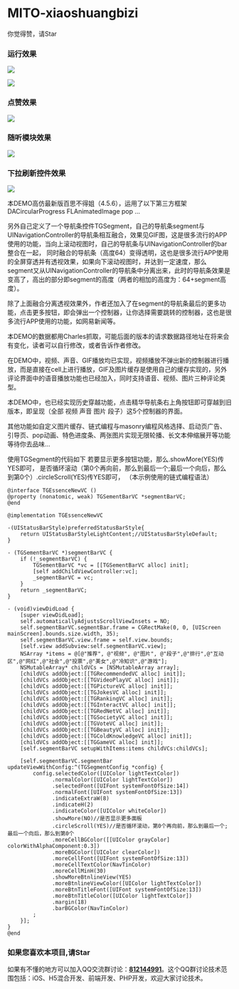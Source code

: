 # MITO-xiaoshuangbizi
你觉得赞，请Star

### 运行效果

![](https://github.com/KeenTeam1990/MITO/blob/master/PIC/ss.jpg)

![](https://github.com/KeenTeam1990/baisibudejie/blob/master/pic/2.gif)

### 点赞效果
![](https://github.com/KeenTeam1990/baisibudejie/blob/master/pic/c.gif)

### 随听模块效果
![](https://github.com/KeenTeam1990/baisibudejie/blob/master/pic/b.gif)

### 下拉刷新控件效果
![](https://github.com/KeenTeam1990/baisibudejie/blob/master/pic/refresha.gif)

本DEMO高仿最新版百思不得姐（4.5.6），运用了以下第三方框架
DACircularProgress
FLAnimatedImage
pop
...

另外自己定义了一个导航条控件TGSegment，自己的导航条segment与UINavigationController的导航条相互融合，效果见GIF图，这是很多流行的APP使用的功能，当向上滚动视图时，自己的导航条与UINavigationController的bar整合在一起， 同时融合的导航条（高度64）变得透明，这也是很多流行APP使用的全屏穿透并有透视效果，如果向下滚动视图时，并达到一定速度，那么segment又从UINavigationController的导航条中分离出来，此时的导航条效果是变高了，高出的部分即segment的高度（两者的相加的高度为：64+segment高度）。

除了上面融合分离透视效果外，作者还加入了在segment的导航条最后的更多功能，点击更多按钮，即会弹出一个控制器，让你选择需要跳转的控制器，这也是很多流行APP使用的功能，如网易新闻等。

本DEMO的数据都用Charles抓取，可能后面的版本的请求数据路径地址在将来会有变化，读者可以自行修改，或者告诉作者修改。

在DEMO中，视频、声音、GIF播放均已实现，视频播放不弹出新的控制器进行播放，而是直接在cell上进行播放，GIF及图片缓存是使用自己的缓存实现的，另外评论界面中的语音播放功能也已经加入，同时支持语音、视频、图片三种评论类型。

本DEMO中，也已经实现历史穿越功能，点击精华导航条右上角按钮即可穿越到旧版本，即呈现（全部 视频 声音 图片 段子）这5个控制器的界面。

其他功能如自定义图片缓存、链式编程与masonry编程风格选择、启动页广告、引导页、pop动画、特色进度条、两张图片实现无限轮播、长文本伸缩展开等功能等待你去品味...

使用TGSegment的代码如下
若要显示更多按钮功能，那么.showMore(YES)传YES即可，
是否循环滚动（第0个再向前，那么到最后一个;最后一个向后，那么到第0个）.circleScroll(YES)传YES即可，
（本示例使用的链式编程语法）
```objc
@interface TGEssenceNewVC ()
@property (nonatomic, weak) TGSementBarVC *segmentBarVC;
@end

@implementation TGEssenceNewVC

-(UIStatusBarStyle)preferredStatusBarStyle{
    return UIStatusBarStyleLightContent;//UIStatusBarStyleDefault;
}

- (TGSementBarVC *)segmentBarVC {
    if (!_segmentBarVC) {
        TGSementBarVC *vc = [[TGSementBarVC alloc] init];
        [self addChildViewController:vc];
        _segmentBarVC = vc;
    }
    return _segmentBarVC;
}

- (void)viewDidLoad {
    [super viewDidLoad];
    self.automaticallyAdjustsScrollViewInsets = NO;
    self.segmentBarVC.segmentBar.frame = CGRectMake(0, 0, [UIScreen mainScreen].bounds.size.width, 35);
    self.segmentBarVC.view.frame = self.view.bounds;
    [self.view addSubview:self.segmentBarVC.view];
    NSArray *items = @[@"推荐", @"视频", @"图片", @"段子",@"排行",@"互动区",@"网红",@"社会",@"投票",@"美女",@"冷知识",@"游戏"];
    NSMutableArray* childVCs = [NSMutableArray array];
    [childVCs addObject:[[TGRecommendedVC alloc] init]];
    [childVCs addObject:[[TGVideoPlayVC alloc] init]];
    [childVCs addObject:[[TGPictureVC alloc] init]];
    [childVCs addObject:[[TGJokesVC alloc] init]];
    [childVCs addObject:[[TGRankingVC alloc] init]];
    [childVCs addObject:[[TGInteractVC alloc] init]];
    [childVCs addObject:[[TGRedNetVC alloc] init]];
    [childVCs addObject:[[TGSocietyVC alloc] init]];
    [childVCs addObject:[[TGVoteVC alloc] init]];
    [childVCs addObject:[[TGBeautyVC alloc] init]];
    [childVCs addObject:[[TGColdKnowledgeVC alloc] init]];
    [childVCs addObject:[[TGGameVC alloc] init]];
    [self.segmentBarVC setupWithItems:items childVCs:childVCs];

    [self.segmentBarVC.segmentBar updateViewWithConfig:^(TGSegmentConfig *config) {
        config.selectedColor([UIColor lightTextColor])
              .normalColor([UIColor lightTextColor])
              .selectedFont([UIFont systemFontOfSize:14])
              .normalFont([UIFont systemFontOfSize:13])
              .indicateExtraW(8)
              .indicateH(2)
              .indicateColor([UIColor whiteColor])
              .showMore(NO)//是否显示更多面板
              .circleScroll(YES)//是否循环滚动，第0个再向前，那么到最后一个;最后一个向后，那么到第0个
              .moreCellBGColor([[UIColor grayColor] colorWithAlphaComponent:0.3])
              .moreBGColor([UIColor clearColor])
              .moreCellFont([UIFont systemFontOfSize:13])
              .moreCellTextColor(NavTinColor)
              .moreCellMinH(30)
              .showMoreBtnlineView(YES)
              .moreBtnlineViewColor([UIColor lightTextColor])
              .moreBtnTitleFont([UIFont systemFontOfSize:13])
              .moreBtnTitleColor([UIColor lightTextColor])
              .margin(18)
              .barBGColor(NavTinColor)
        ;
    }];
}
@end
```
### 如果您喜欢本项目,请Star

如果有不懂的地方可以加入QQ交流群讨论：<a target="_blank" href="//shang.qq.com/wpa/qunwpa?idkey=c9dc4ab0b2062e0004b3b2ed556da1ce898631742e15780297feb3465ad08eda">**812144991**</a>。这个QQ群讨论技术范围包括：iOS、H5混合开发、前端开发、PHP开发，欢迎大家讨论技术。

